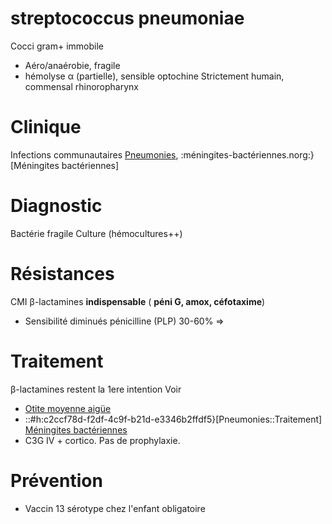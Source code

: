 # streptococcus pneumoniae



Cocci gram+ immobile 

- Aéro/anaérobie, fragile 
- hémolyse α (partielle), sensible optochine
  Strictement humain, commensal rhinoropharynx 


# Clinique


Infections communautaires
[Pneumonies](#pneumoniesnorgmd), :méningites-bactériennes.norg:}[Méningites bactériennes] 


# Diagnostic


Bactérie fragile
Culture (hémocultures++) 


# Résistances


CMI β-lactamines **indispensable** ( **péni G, amox, céfotaxime**) 

- Sensibilité diminués pénicilline (PLP) 30-60% => 


# Traitement


β-lactamines restent la 1ere intention
Voir 

- [Otite moyenne aigüe](#otite-moyenne-aigc3bcenorgmd) 
- ::#h:c2ccf78d-f2df-4c9f-b21d-e3346b2ffdf5}[Pneumonies::Traitement]
  [Méningites bactériennes](#mc3a9ningites-bactc3a9riennesnorgmd) 
- C3G IV + cortico. Pas de prophylaxie. 


# Prévention


- Vaccin 13 sérotype chez l'enfant obligatoire 

